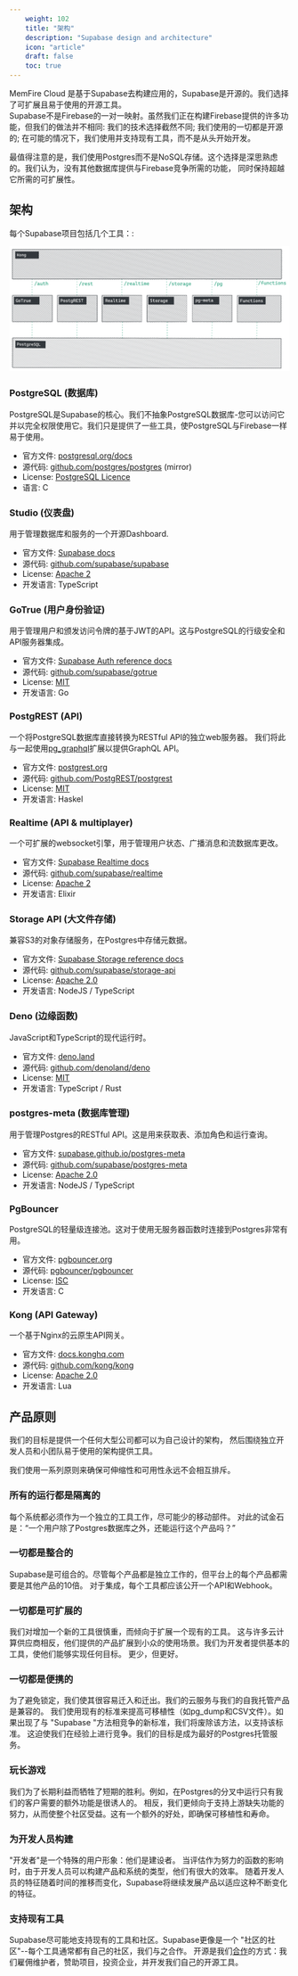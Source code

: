```yaml
---
    weight: 102
    title: "架构"
    description: "Supabase design and architecture"
    icon: "article"
    draft: false
    toc: true
---
```



MemFire Cloud 是基于Supabase去构建应用的，Supabase是开源的。我们选择了可扩展且易于使用的开源工具。   
Supabase不是Firebase的一对一映射。虽然我们正在构建Firebase提供的许多功能，但我们的做法并不相同: 我们的技术选择截然不同; 我们使用的一切都是开源的; 在可能的情况下，我们使用并支持现有工具，而不是从头开始开发。

最值得注意的是，我们使用Postgres而不是NoSQL存储。这个选择是深思熟虑的。我们认为，没有其他数据库提供与Firebase竞争所需的功能， 同时保持超越它所需的可扩展性。

## 架构

每个Supabase项目包括几个工具：:

<img src="../../img/supabase-architecture.png">

### PostgreSQL (数据库)

PostgreSQL是Supabase的核心。我们不抽象PostgreSQL数据库-您可以访问它并以完全权限使用它。我们只是提供了一些工具，使PostgreSQL与Firebase一样易于使用。

- 官方文件: [postgresql.org/docs](https://www.postgresql.org/docs/current/index.html)
- 源代码: [github.com/postgres/postgres](https://github.com/postgres/postgres) (mirror)
- License: [PostgreSQL Licence](https://www.postgresql.org/about/licence/)
- 语言: C

### Studio (仪表盘)

用于管理数据库和服务的一个开源Dashboard.

- 官方文件: [Supabase docs](/docs)
- 源代码: [github.com/supabase/supabase](https://github.com/supabase/supabase/tree/master/studio)
- License: [Apache 2](https://github.com/supabase/supabase/blob/master/LICENSE)
- 开发语言: TypeScript

### GoTrue (用户身份验证)

用于管理用户和颁发访问令牌的基于JWT的API。这与PostgreSQL的行级安全和API服务器集成。

- 官方文件: [Supabase Auth reference docs](/docs/app/auth)
- 源代码: [github.com/supabase/gotrue](https://github.com/supabase/gotrue)
- License: [MIT](https://github.com/supabase/gotrue/blob/master/LICENSE)
- 开发语言: Go

### PostgREST (API)

一个将PostgreSQL数据库直接转换为RESTful API的独立web服务器。 
我们将此与一起使用[pg_graphql](https://github.com/supabase/pg_graphql)扩展以提供GraphQL API。

- 官方文件: [postgrest.org](https://postgrest.org/)
- 源代码: [github.com/PostgREST/postgrest](https://github.com/PostgREST/postgrest)
- License: [MIT](https://github.com/PostgREST/postgrest/blob/main/LICENSE)
- 开发语言: Haskel

### Realtime (API & multiplayer)

一个可扩展的websocket引擎，用于管理用户状态、广播消息和流数据库更改。

- 官方文件: [Supabase Realtime docs](/docs/app/realtime/realtime)
- 源代码: [github.com/supabase/realtime](https://github.com/supabase/realtime)
- License: [Apache 2](https://github.com/supabase/realtime/blob/master/LICENSE)
- 开发语言: Elixir

### Storage API (大文件存储)

兼容S3的对象存储服务，在Postgres中存储元数据。

- 官方文件: [Supabase Storage reference docs](/docs/app/storage/storage/)
- 源代码: [github.com/supabase/storage-api](https://github.com/supabase/storage-api)
- License: [Apache 2.0](https://github.com/supabase/storage-api/blob/master/LICENSE)
- 开发语言: NodeJS / TypeScript

### Deno (边缘函数)

JavaScript和TypeScript的现代运行时。

- 官方文件: [deno.land](https://deno.land/)
- 源代码: [github.com/denoland/deno](https://github.com/denoland/deno)
- License: [MIT](https://github.com/denoland/deno/blob/main/LICENSE.md)
- 开发语言: TypeScript / Rust

### postgres-meta (数据库管理)

用于管理Postgres的RESTful API。这是用来获取表、添加角色和运行查询。

- 官方文件: [supabase.github.io/postgres-meta](https://supabase.github.io/postgres-meta/)
- 源代码: [github.com/supabase/postgres-meta](https://github.com/supabase/postgres-meta)
- License: [Apache 2.0](https://github.com/supabase/postgres-meta/blob/master/LICENSE)
- 开发语言: NodeJS / TypeScript

### PgBouncer

PostgreSQL的轻量级连接池。这对于使用无服务器函数时连接到Postgres非常有用。

- 官方文件: [pgbouncer.org](http://www.pgbouncer.org/)
- 源代码: [pgbouncer/pgbouncer](https://github.com/pgbouncer/pgbouncer)
- License: [ISC](https://github.com/pgbouncer/pgbouncer/blob/master/COPYRIGHT)
- 开发语言: C

### Kong (API Gateway)

 一个基于Nginx的云原生API网关。

- 官方文件: [docs.konghq.com](https://docs.konghq.com/)
- 源代码: [github.com/kong/kong](https://github.com/kong/kong)
- License: [Apache 2.0](https://github.com/Kong/kong/blob/master/LICENSE)
- 开发语言: Lua

## 产品原则

我们的目标是提供一个任何大型公司都可以为自己设计的架构， 然后围绕独立开发人员和小团队易于使用的架构提供工具。

我们使用一系列原则来确保可伸缩性和可用性永远不会相互排斥。

### 所有的运行都是隔离的

每个系统都必须作为一个独立的工具工作，尽可能少的移动部件。 对此的试金石是：“一个用户除了Postgres数据库之外，还能运行这个产品吗？”

###  一切都是整合的

Supabase是可组合的。尽管每个产品都是独立工作的，但平台上的每个产品都需要是其他产品的10倍。 对于集成，每个工具都应该公开一个API和Webhook。

###  一切都是可扩展的

我们对增加一个新的工具很慎重，而倾向于扩展一个现有的工具。
这与许多云计算供应商相反，他们提供的产品扩展到小众的使用场景。我们为开发者提供基本的工具，使他们能够实现任何目标。
更少，但更好。

###  一切都是便携的
 
为了避免锁定，我们使其很容易迁入和迁出。我们的云服务与我们的自我托管产品是兼容的。
我们使用现有的标准来提高可移植性（如pg_dump和CSV文件）。如果出现了与 "Supabase "方法相竞争的新标准，我们将废除该方法，以支持该标准。
这迫使我们在经验上进行竞争。我们的目标是成为最好的Postgres托管服务。
### 玩长游戏


我们为了长期利益而牺牲了短期的胜利。例如，在Postgres的分叉中运行只有我们的客户需要的额外功能是很诱人的。
相反，我们更倾向于支持上游缺失功能的努力，从而使整个社区受益。这有一个额外的好处，即确保可移植性和寿命。

### 为开发人员构建

"开发者"是一个特殊的用户形象：他们是建设者。
当评估作为努力的函数的影响时，由于开发人员可以构建产品和系统的类型，他们有很大的效率。
随着开发人员的特征随着时间的推移而变化，Supabase将继续发展产品以适应这种不断变化的特征。

### 支持现有工具

Supabase尽可能地支持现有的工具和社区。Supabase更像是一个 "社区的社区"--每个工具通常都有自己的社区，我们与之合作。
开源是我们[合作](https://supabase.com/blog/supabase-series-b#giving-back)的方式：我们雇佣维护者，赞助项目，投资企业，并开发我们自己的开源工具。


